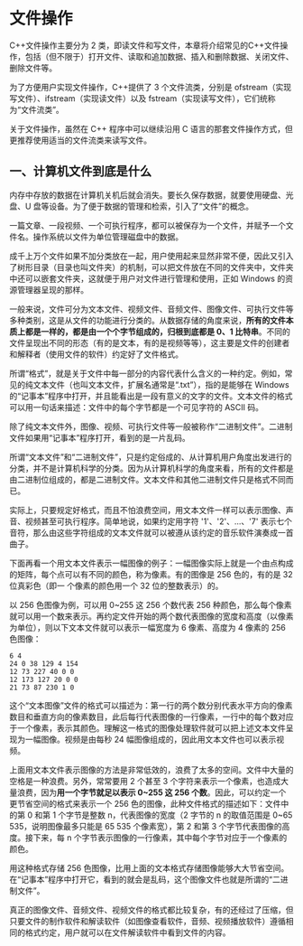 # 文件操作

C++文件操作主要分为 2 类，即读文件和写文件，本章将介绍常见的C++文件操作，包括（但不限于）打开文件、读取和追加数据、插入和删除数据、关闭文件、删除文件等。

为了方便用户实现文件操作，C++提供了 3 个文件流类，分别是 ofstream（实现写文件）、ifstream（实现读文件）以及 fstream（实现读写文件），它们统称为“文件流类”。

关于文件操作，虽然在 C++ 程序中可以继续沿用 C 语言的那套文件操作方式，但更推荐使用适当的文件流类来读写文件。

## 一、计算机文件到底是什么

内存中存放的数据在计算机关机后就会消失。要长久保存数据，就要使用硬盘、光盘、U 盘等设备。为了便于数据的管理和检索，引入了“文件”的概念。

一篇文章、一段视频、一个可执行程序，都可以被保存为一个文件，并赋予一个文件名。操作系统以文件为单位管理磁盘中的数据。

成千上万个文件如果不加分类放在一起，用户使用起来显然非常不便，因此又引入了树形目录（目录也叫文件夹）的机制，可以把文件放在不同的文件夹中，文件夹中还可以嵌套文件夹，这就便于用户对文件进行管理和使用，正如 Windows 的资源管理器呈现的那样。

一般来说，文件可分为文本文件、视频文件、音频文件、图像文件、可执行文件等多种类别，这是从文件的功能进行分类的。从数据存储的角度来说，**所有的文件本质上都是一样的，都是由一个个字节组成的，归根到底都是 0、1 比特串**。不同的文件呈现出不同的形态（有的是文本，有的是视频等等），这主要是文件的创建者和解释者（使用文件的软件）约定好了文件格式。

所谓“格式”，就是关于文件中每一部分的内容代表什么含义的一种约定。例如，常见的纯文本文件（也叫文本文件，扩展名通常是“.txt”），指的是能够在 Windows 的“记事本”程序中打开，并且能看出是一段有意义的文字的文件。文本文件的格式可以用一句话来描述：文件中的每个字节都是一个可见字符的 ASCII 码。

除了纯文本文件外，图像、视频、可执行文件等一般被称作“二进制文件”。二进制文件如果用“记事本”程序打开，看到的是一片乱码。

所谓“文本文件”和“二进制文件”，只是约定俗成的、从计算机用户角度出发进行的分类，并不是计算机科学的分类。因为从计算机科学的角度来看，所有的文件都是由二进制位组成的，都是二进制文件。文本文件和其他二进制文件只是格式不同而已。

实际上，只要规定好格式，而且不怕浪费空间，用文本文件一样可以表示图像、声音、视频甚至可执行程序。简单地说，如果约定用字符 '1'、'2'、...、'7' 表示七个音符，那么由这些字符组成的文本文件就可以被遵从该约定的音乐软件演奏成一首曲子。

下面再看一个用文本文件表示一幅图像的例子：一幅图像实际上就是一个由点构成的矩阵，每个点可以有不同的颜色，称为像素。有的图像是 256 色的，有的是 32 位真彩色（即一 个像素的颜色用一个 32 位的整数表示）的。

以 256 色图像为例，可以用 0~255 这 256 个数代表 256 种颜色，那么每个像素就可以用一个数来表示。再约定文件开始的两个数代表图像的宽度和高度（以像素为单位），则以下文本文件就可以表示一幅宽度为 6 像素、高度为 4 像素的 256 色图像：

```
6 4
24 0 38 129 4 154
12 73 227 40 0 0
12 173 127 20 0 0
21 73 87 230 1 0
```

这个“文本图像”文件的格式可以描述为：第一行的两个数分别代表水平方向的像素数目和垂直方向的像素数目，此后每行代表图像的一行像素，一行中的每个数对应于一个像素，表示其颜色。理解这一格式的图像处理软件就可以把上述文本文件呈现为一幅图像。视频是由每秒 24 幅图像组成的，因此用文本文件也可以表示视频。

上面用文本文件表示图像的方法是非常低效的，浪费了太多的空间。文件中大量的空格是一种浪费。另外，常常要用 2 个甚至 3 个字符来表示一个像素，也造成大量浪费，因为**用一个字节就足以表示 0~255 这 256 个数**。因此，可以约定一个更节省空间的格式来表示一个 256 色的图像，此种文件格式的描述如下：文件中的第 0 和第 1 个字节是整数 n，代表图像的宽度（2 字节的 n 的取值范围是 0~65 535，说明图像最多只能是 65 535 个像素宽），第 2 和第 3 个字节代表图像的高度。接下来，每 n 个字节表示图像的一行像素，其中每个字节对应于一个像素的颜色。

用这种格式存储 256 色图像，比用上面的文本格式存储图像能够大大节省空间。在“记事本”程序中打开它，看到的就会是乱码，这个图像文件也就是所谓的“二进制文件”。

真正的图像文件、音频文件、视频文件的格式都比较复杂，有的还经过了压缩，但只要文件的制作软件和解读软件（如图像查看软件，音频、视频播放软件）遵循相同的格式约定，用户就可以在文件解读软件中看到文件的内容。